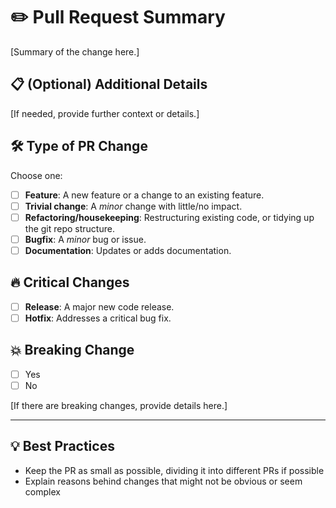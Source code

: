 # :pencil2: Pull Request Summary

[Summary of the change here.]

## :clipboard: (Optional) Additional Details

[If needed, provide further context or details.]

## :hammer_and_wrench: Type of PR Change

Choose one:

- [ ] **Feature**: A new feature or a change to an existing feature.
- [ ] **Trivial change**: A *minor* change with little/no impact.
- [ ] **Refactoring/housekeeping**: Restructuring existing code, or tidying up the git repo structure.
- [ ] **Bugfix**: A *minor* bug or issue.
- [ ] **Documentation**: Updates or adds documentation.

## :fire: Critical Changes

- [ ] **Release**: A major new code release.
- [ ] **Hotfix**: Addresses a critical bug fix.

## :boom: Breaking Change

- [ ] Yes
- [ ] No

[If there are breaking changes, provide details here.]

---

## :bulb: Best Practices

- Keep the PR as small as possible, dividing it into different PRs if possible
- Explain reasons behind changes that might not be obvious or seem complex
